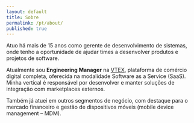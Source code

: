 ```yaml
---
layout: default
title: Sobre
permalink: /pt/about/
published: true
---
```


Atuo há mais de 15 anos como gerente de desenvolvimento de sistemas, onde tenho a oportunidade de ajudar times a desenvolver produtos e projetos de software.

Atualmente sou **Engineering Manager** na [VTEX](https://vtex.com/), plataforma de comércio digital completa, oferecida na modalidade Software as a Service (SaaS). Minha vertical é responsável por desenvolver e manter soluções de integração com marketplaces externos.

Também já atuei em outros segmentos de negócio, com destaque para o mercado financeiro e gestão de dispositivos móveis (mobile device management – MDM).